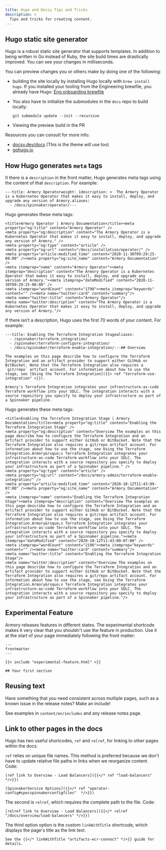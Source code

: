 ```yaml
---
title: Hugo and Docsy Tips and Tricks
description: >
  Tips and tricks for creating content.
---
```


## Hugo static site generator

Hugo is a robust static site generator that supports templates. In addition to being written in Go instead of Ruby, the site build times are drastically improved. You can see your changes in milliseconds.

You can preview changes you or others make by doing one of the following:

- building the site locally by installing Hugo locally with `brew install hugo`. If you installed your tooling from the Engineering brewfile, you already have Hugo: [Eng onboarding brewfile](https://github.com/armory-io/engineering-toolset/tree/master/software)
- You also have to initialize the submodules in the `docs` repo to build locally:

   ```
   git submodule update --init --recursive
   ```

- Viewing the preview build in the PR

Resources you can consult for more info:

- [docsy.dev/docs](https://www.docsy.dev/docs/) (This is the theme  will use too)
- [gohugo.io](https://gohugo.io/)

## How Hugo generates `meta` tags

It there is a `description` in the front matter, Hugo generates meta tags using the content of that `description`. For example:

```
---title: Armory Operatorweight: 1description: >  The Armory Operator is a Kubernetes Operator that makes it easy to install, deploy, and upgrade any version of Armory.aliases:
  - /docs/spinnaker/operator/---
```

Hugo generates these meta tags:

```
<title>Armory Operator | Armory Documentation</title><meta property="og:title" content="Armory Operator" />
<meta property="og:description" content="The Armory Operator is a Kubernetes Operator that makes it easy to install, deploy, and upgrade any version of Armory." />
<meta property="og:type" content="article" />
<meta property="og:url" content="/docs/installation/operator/" />
<meta property="article:modified_time" content="2020-11-30T09:29:25-08:00" /><meta property="og:site_name" content="Armory Documentation" />
<meta itemprop="name" content="Armory Operator"><meta itemprop="description" content="The Armory Operator is a Kubernetes Operator that makes it easy to install, deploy, and upgrade any version of Armory."><meta itemprop="dateModified" content="2020-11-30T09:29:25-08:00" />
<meta itemprop="wordCount" content="1798"><meta itemprop="keywords" content="" /><meta name="twitter:card" content="summary"/>
<meta name="twitter:title" content="Armory Operator"/>
<meta name="twitter:description" content="The Armory Operator is a Kubernetes Operator that makes it easy to install, deploy, and upgrade any version of Armory."/>
```

If there isn’t a description, Hugo uses the first 70 words of your content. For example:

```
---title: Enabling the Terraform Integration Stagealiases:
  - /spinnaker/terraform_integration/
  - /spinnaker/terraform-configure-integration/
  - /docs/spinnaker/terraform-enable-integration/---## Overview

The examples on this page describe how to configure the Terraform Integration and an artifact provider to support either GitHub or BitBucket. Note that the Terraform Integration also requires a `git/repo` artifact account. For information about how to use the stage, see [Using the Terraform Integration]({{< ref "terraform-use-integration" >}}).

Armory's Terraform Integration integrates your infrastructure-as-code Terraform workflow into your SDLC. The integration interacts with a source repository you specify to deploy your infrastructure as part of a Spinnaker pipeline.
```

Hugo generates these meta tags:

```
<title>Enabling the Terraform Integration Stage | Armory Documentation</title><meta property="og:title" content="Enabling the Terraform Integration Stage" />
<meta property="og:description" content="Overview The examples on this page describe how to configure the Terraform Integration and an artifact provider to support either GitHub or BitBucket. Note that the Terraform Integration also requires a git/repo artifact account. For information about how to use the stage, see Using the Terraform Integration.Armory&rsquo;s Terraform Integration integrates your infrastructure-as-code Terraform workflow into your SDLC. The integration interacts with a source repository you specify to deploy your infrastructure as part of a Spinnaker pipeline." />
<meta property="og:type" content="article" />
<meta property="og:url" content="/docs/armory-admin/terraform-enable-integration/" />
<meta property="article:modified_time" content="2020-10-12T11:43:09-07:00" /><meta property="og:site_name" content="Armory Documentation" />
<meta itemprop="name" content="Enabling the Terraform Integration Stage"><meta itemprop="description" content="Overview The examples on this page describe how to configure the Terraform Integration and an artifact provider to support either GitHub or BitBucket. Note that the Terraform Integration also requires a git/repo artifact account. For information about how to use the stage, see Using the Terraform Integration.Armory&rsquo;s Terraform Integration integrates your infrastructure-as-code Terraform workflow into your SDLC. The integration interacts with a source repository you specify to deploy your infrastructure as part of a Spinnaker pipeline."><meta itemprop="dateModified" content="2020-10-12T11:43:09-07:00" />
<meta itemprop="wordCount" content="2196"><meta itemprop="keywords" content="" /><meta name="twitter:card" content="summary"/>
<meta name="twitter:title" content="Enabling the Terraform Integration Stage"/>
<meta name="twitter:description" content="Overview The examples on this page describe how to configure the Terraform Integration and an artifact provider to support either GitHub or BitBucket. Note that the Terraform Integration also requires a git/repo artifact account. For information about how to use the stage, see Using the Terraform Integration.Armory&rsquo;s Terraform Integration integrates your infrastructure-as-code Terraform workflow into your SDLC. The integration interacts with a source repository you specify to deploy your infrastructure as part of a Spinnaker pipeline."/>
```



## Experimental Feature

Armory releases features in different states. The experimental shortcode makes it very clear that you shouldn't use the feature in production. Use it at the start of your page immediately following the front matter:

```
---
frontmatter
---

{{< include "experimental-feature.html" >}}

## Your first section
```

## Reusing text

Have something that you need consistent across multiple pages, such as a known issue in the release notes? Make an include!

See examples in `content/en/includes` and any release notes page.

## Link to other pages in the docs

Hugo has two useful shortcodes, `ref` and `relref`, for linking to other pages within the docs.

`ref` relies on unique file names. This method is preferred because we don&#39;t have to update relative file paths in links when we reorganize content. Code:

```
[ref link to Overview - Load Balancers]({{</* ref "load-balancers" */>}})

[SpinnakerService Options]({{</* ref "operator-config#specspinnakerconfigfiles"  */>}})
```

The second is `relref`, which requires the complete path to the file. Code:

```
[relref link to Overview - Load Balancers]({{</* relref "/docs/overview/load-balancers" */>}})
```

The third option option is the custom `linkWithTitle` shortcode, which displays the page's title as the link text.

```
See the {{</* linkWithTitle "artifacts-ecr-connect" */>}} guide for details.
```
